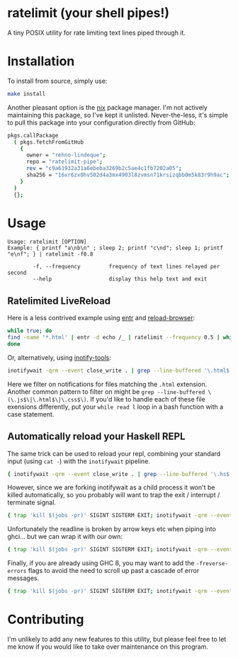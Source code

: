 # ratelimit (your shell pipes!)
A tiny POSIX utility for rate limiting text lines piped through it.

# Installation

To install from source, simply use:

```sh
make install
```

Another pleasant option is the [nix](https://nixos.org/nix/) package manager. I'm not actively maintaining this package, so I've kept it unlisted.
Never-the-less, it's simple to pull this package into your configuration directly from GitHub:

```sh
pkgs.callPackage
  ( pkgs.fetchFromGitHub
    {
      owner = "rehno-lindeque";
      repo = "ratelimit-pipe";
      rev = "c9a61932a31a6ebeba3269b2c5ae4c1fb7202a05";
      sha256 = "16xr6zx0hv502d4a3mx4903l8zvmsn71krsizqbb0m5k83r9h9ac";
    }
  )
  {};
```

# Usage

    Usage: ratelimit [OPTION]
    Example: { printf "a\nb\n" ; sleep 2; printf "c\nd"; sleep 1; printf "e\nf"; } | ratelimit -f0.8

            -f, --frequency         frequency of text lines relayed per second
            --help                  display this help text and exit

## Ratelimited LiveReload

Here is a less contrived example using [entr](http://entrproject.org/) and [reload-browser](http://entrproject.org/scripts/reload-browser):

```sh
while true; do
find -name '*.html' | entr -d echo /_ | ratelimit --frequency 0.5 | while read l ; do reload-browser Firefox ; done
done
```

Or, alternatively, using [inotify-tools](https://github.com/rvoicilas/inotify-tools/wiki):

```sh
inotifywait -qrm --event close_write . | grep --line-buffered '\.html$' | ratelimit --frequency 0.5 | while read l ; do reload-browser Firefox ; done
```

Here we filter on notifications for files matching the `.html` extension. Another common pattern to filter on might be `grep --line-buffered \(\.js$\|\.html$\|\.css$\)`.
If you'd like to handle each of these file exensions differently, put your `while read l` loop in a bash function with a case statement.

## Automatically reload your Haskell REPL


The same trick can be used to reload your repl, combining your standard input (using `cat -`) with the `inotifywait` pipeline.

```sh
{ inotifywait -qrm --event close_write . | grep --line-buffered '\.hs$' | ratelimit --frequency 0.5 | sed -ue 's/.*/:reload/g' & cat -; } | ghci
```

However, since we are forking inotifywait as a child process it won't be killed automatically, so you probably will want to trap the exit / interrupt / terminate signal.

```sh
{ trap 'kill $(jobs -pr)' SIGINT SIGTERM EXIT; inotifywait -qrm --event close_write . | grep --line-buffered '\.hs$' | ratelimit --frequency 0.5 | sed -ue 's/.*/:reload/g' & cat -; } | ghci
```

Unfortunately the readline is broken by arrow keys etc when piping into ghci... but we can wrap it with our own:

```sh
{ trap 'kill $(jobs -pr)' SIGINT SIGTERM EXIT; inotifywait -qrm --event close_write . | grep --line-buffered '\.hs$' | ratelimit --frequency 0.5 | sed -ue 's/.*/:reload/g' & rlwrap -pWHITE -S "λ " -m cat -; } | ghci
```

Finally, if you are already using GHC 8, you may want to add the `-freverse-errors` flags to avoid the need to scroll up past a cascade of error messages.

```sh
{ trap 'kill $(jobs -pr)' SIGINT SIGTERM EXIT; inotifywait -qrm --event close_write . | grep --line-buffered '\.hs$' | ratelimit --frequency 0.5 | sed -ue 's/.*/:reload/g' & rlwrap -pWHITE -S "λ " -m cat -; } | ghci -freverse-errors
```

# Contributing

I'm unlikely to add any new features to this utility, but please feel free to let me know if you would like to take over maintenance on this program.

